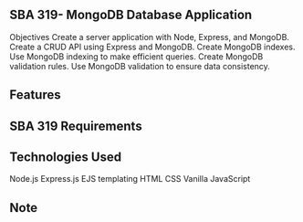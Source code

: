 

## SBA 319-  MongoDB Database Application

Objectives
Create a server application with Node, Express, and MongoDB.
Create a CRUD API using Express and MongoDB.
Create MongoDB indexes.
Use MongoDB indexing to make efficient queries.
Create MongoDB validation rules.
Use MongoDB validation to ensure data consistency.

## Features

## SBA 319 Requirements

## Technologies Used
Node.js
Express.js
EJS templating
HTML
CSS
Vanilla JavaScript

## Note